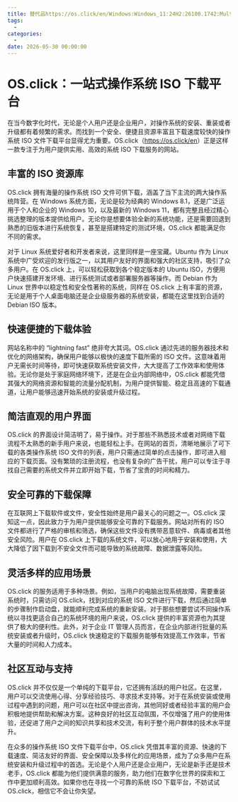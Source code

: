 ```yaml
---
title: 替代品https://os.click/en/Windows:Windows_11:24H2:26100.1742:Multi-Edition:zh-cn:x64
tags:
  - 
categories:
  - 
date: 2026-05-30 00:00:00
---
```


> 

<!-- more -->

## 

# OS.click：一站式操作系统 ISO 下载平台

在当今数字化时代，无论是个人用户还是企业用户，对操作系统的安装、重装或者升级都有着频繁的需求。而找到一个安全、便捷且资源丰富且下载速度较快的操作系统 ISO 文件下载平台显得尤为重要。OS.click（<https://os.click/en>）正是这样一款专注于为用户提供实用、高效的系统 ISO 下载服务的网站。

## 丰富的 ISO 资源库

OS.click 拥有海量的操作系统 ISO 文件可供下载，涵盖了当下主流的两大操作系统阵营。在 Windows 系统方面，无论是较为经典的 Windows 8.1，还是广泛运用于个人和企业的 Windows 10，以及最新的 Windows 11，都有完整且经过精心挑选整理的版本提供给用户。无论你是想要体验全新的系统功能，还是需要回退到熟悉的旧版本进行系统恢复，甚至是搭建特定的测试环境，OS.click 都能满足你不同的需求。

对于 Linux 系统爱好者和开发者来说，这里同样是一座宝藏。Ubuntu 作为 Linux 系统中广受欢迎的发行版之一，以其用户友好的界面和强大的社区支持，吸引了众多用户。在 OS.click 上，可以轻松获取到各个稳定版本的 Ubuntu ISO，方便用户快速搭建开发环境、进行系统测试或者部署服务器等操作。而 Debian 作为 Linux 世界中以稳定性和安全性著称的系统，同样在 OS.click 上有丰富的资源，无论是用于个人桌面电脑还是企业级服务器的系统安装，都能在这里找到合适的 Debian ISO 版本。

## 快速便捷的下载体验

网站名称中的 “lightning fast” 绝非夸大其词。OS.click 通过先进的服务器技术和优化的网络架构，确保用户能够以极快的速度下载所需的 ISO 文件。这意味着用户无需长时间等待，即可快速获取系统安装文件，大大提高了工作效率和使用体验。无论你是处于家庭网络环境下，还是在企业内部网络中，OS.click 都能凭借其强大的网络资源和智能的流量分配机制，为用户提供智能、稳定且高速的下载通道，让用户能够迅速开始系统的安装或升级过程。

## 简洁直观的用户界面

OS.click 的界面设计简洁明了，易于操作。对于那些不熟悉技术或者对网络下载流程不太熟悉的新手用户来说，也能轻松上手。在网站的首页，清晰地展示了可下载的各类操作系统 ISO 文件的列表，用户只需通过简单的点击操作，即可进入相应的下载页面。没有繁琐的注册流程，也没有复杂的广告干扰，用户可以专注于寻找自己需要的系统文件并立即开始下载，节省了宝贵的时间和精力。

## 安全可靠的下载保障

在互联网上下载软件或文件，安全性始终是用户最关心的问题之一。OS.click 深知这一点，因此致力于为用户提供能够安全可靠的下载服务。网站对所有的 ISO 文件都进行了严格的审核和筛选，确保这些文件没有携带恶意软件、病毒或者其他安全风险。用户在 OS.click 上下载的系统文件，可以放心地用于安装和使用，大大降低了因下载到不安全文件而可能导致的系统故障、数据泄露等风险。

## 灵活多样的应用场景

OS.click 的服务适用于多种场景。例如，当用户的电脑出现系统故障，需要重装系统时，只需访问 OS.click，找到对应的系统 ISO 文件进行下载，然后通过简单的步骤制作启动盘，就能顺利完成系统的重新安装。对于那些想要尝试不同操作系统以寻找更适合自己的系统环境的用户来说，OS.click 提供的丰富资源也为其提供了极大的便利性。此外，对于企业 IT 管理人员而言，在企业内部进行批量的系统安装或者升级时，OS.click 快速稳定的下载服务能够有效提高工作效率，节省大量的时间和人力成本。

## 社区互动与支持

OS.click 并不仅仅是一个单纯的下载平台，它还拥有活跃的用户社区。在这里，用户可以交流使用心得、分享经验技巧、寻求技术支持等。对于在系统安装或使用过程中遇到的问题，用户可以在社区中提出咨询，其他同好或者经验丰富的用户会积极地提供帮助和解决方案。这种良好的社区互动氛围，不仅增强了用户的使用体验，还促进了用户之间的知识共享和技术交流，有利于整个用户群体的技术水平提升。

在众多的操作系统 ISO 文件下载平台中，OS.click 凭借其丰富的资源、快速的下载速度、简洁友好的界面、安全保障以及多样化的应用场景，成为了众多用户在系统安装和升级过程中的首选。无论是个人用户还是企业用户，无论是新手还是技术老手，OS.click 都能为他们提供满意的服务，助力他们在数字化世界的探索和工作中更加顺利高效。如果你也在寻找一个可靠的系统 ISO 下载平台，不妨试试 OS.click，相信它不会让你失望。